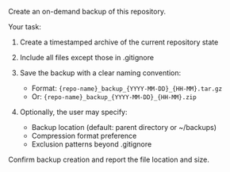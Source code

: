 Create an on-demand backup of this repository.

Your task:
1. Create a timestamped archive of the current repository state
2. Include all files except those in .gitignore
3. Save the backup with a clear naming convention:
   - Format: `{repo-name}_backup_{YYYY-MM-DD}_{HH-MM}.tar.gz`
   - Or: `{repo-name}_backup_{YYYY-MM-DD}_{HH-MM}.zip`

4. Optionally, the user may specify:
   - Backup location (default: parent directory or ~/backups)
   - Compression format preference
   - Exclusion patterns beyond .gitignore

Confirm backup creation and report the file location and size.

